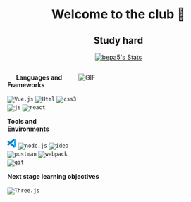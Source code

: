 <h1 align="center">Welcome to the club 👏</h1>
<h2 align="center">Study hard</h2>
<p align="center">
  <a href="https://github.com/Godboy5" class="rich-diff-level-one">
    <img src="https://github-readme-stats.vercel.app/api?username=bepa5" alt="bepa5's Stats" >
  </a>
</p>

<!-- <p align="center">
  <a href="https://www.zhihu.com/people/si-bian-77" target="_blank" alt="Zhihu" title="Zhihu">
    <img src="https://img.icons8.com/material-two-tone/50/000000/zhihu.png" width="28px"/>
  </a>
</p>
 -->
<h2></h2>

<img align="right" alt="GIF" src="https://github.com/abhisheknaiidu/abhisheknaiidu/blob/master/code.gif?raw=true" width="343" height="220" title="Do what you like, and do it best!"> &nbsp;&nbsp;&nbsp;&nbsp; 
**Languages and Frameworks**

<code><img height="20" src="https://img.icons8.com/color/2x/vue-js.png" alt="Vue.js" title="Vue.js"></code>
<code><img height="20" src="https://img.icons8.com/color/344/html-5--v1.png" alt="Html" title="Html"></code>
<code><img height="20" src="https://image.shutterstock.com/image-vector/logo-vector-css-3-low-600w-1902943426.jpg" alt="css3" title="css3"></code>
<code><img height="20" src="https://img.icons8.com/color/344/javascript--v2.png" alt="js" title="js"></code>
<code><img height="20" src="https://img.icons8.com/office/344/react.png" alt="react" title="react"></code>

**Tools and Environments**

<code><img height="20" src="https://raw.githubusercontent.com/github/explore/80688e429a7d4ef2fca1e82350fe8e3517d3494d/topics/visual-studio-code/visual-studio-code.png" alt="VSCode" title="VSCode"></code>
<code><img height="20" src="https://img.icons8.com/color/344/nodejs.png" alt="node.js" title="node.js"></code>
<code><img height="20" src="https://img.icons8.com/color/344/intellij-idea.png" alt="idea" title="idea"></code>
<code><img height="20" src="https://img.icons8.com/external-tal-revivo-shadow-tal-revivo/344/external-postman-is-the-only-complete-api-development-environment-logo-shadow-tal-revivo.png" alt="postman" title="postman"></code>
<code><img height="20" src="https://img.icons8.com/color/344/webpack.png" alt="webpack" title="webpack"></code>
<code><img height="20" src="https://img.icons8.com/color/344/git.png" alt="git" title="git"></code>

**Next stage learning objectives**

<code><img height="20" src="https://threejs.org/files/favicon.ico" alt="Three.js" title="Three.js"></code>
